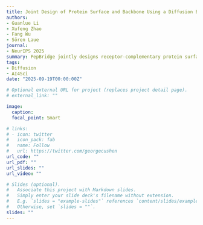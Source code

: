 ```yaml
---
title: Joint Design of Protein Surface and Backbone Using a Diffusion Bridge Model
authors: 
- Guanlue Li
- Xufeng Zhao
- Fang Wu
- Sören Laue
journal: 
- NeurIPS 2025
summary: PepBridge jointly designs receptor-complementary protein surfaces and full 3D structures from a receptor’s point-cloud surface. It uses denoising diffusion bridges to generate ligand surfaces, a diffusion model to build backbone/side chains, and Shape-Frame Matching to align geometry for stability and chemical realism. Validated across diverse tasks, PepBridge produces diverse, physically plausible proteins.
tags:
- Diffusion
- AI4Sci
date: "2025-09-19T00:00:00Z"

# Optional external URL for project (replaces project detail page).
# external_link: ""

image:
  caption: 
  focal_point: Smart

# links:
# - icon: twitter
#   icon_pack: fab
#   name: Follow
#   url: https://twitter.com/georgecushen
url_code: ""
url_pdf: ""
url_slides: ""
url_video: ""

# Slides (optional).
#   Associate this project with Markdown slides.
#   Simply enter your slide deck's filename without extension.
#   E.g. `slides = "example-slides"` references `content/slides/example-slides.md`.
#   Otherwise, set `slides = ""`.
slides: ""
---
```

